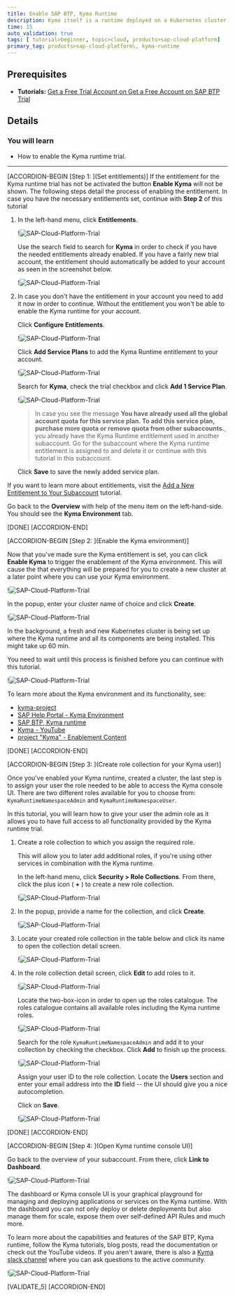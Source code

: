 ```yaml
---
title: Enable SAP BTP, Kyma Runtime
description: Kyma itself is a runtime deployed on a Kubernetes cluster and is using all sorts of services to provide you an easy to use environment for your applications and services to run in. For example, the Kyma runtime is using `Istio` to bring a Service Mesh to you. You will learn how to enable the SAP BTP, Kyma runtime.
time: 15
auto_validation: true
tags: [ tutorial>beginner, topic>cloud, products>sap-cloud-platform]
primary_tag: products>sap-cloud-platform\, kyma-runtime
---
```


## Prerequisites
 - **Tutorials:** [Get a Free Trial Account on Get a Free Account on SAP BTP Trial](hcp-create-trial-account)

## Details
### You will learn
  - How to enable the Kyma runtime trial.

---

[ACCORDION-BEGIN [Step 1: ](Set entitlements)]
If the entitlement for the Kyma runtime trial has not be activated the button **Enable Kyma** will not be shown. The following steps detail the process of enabling the entitlement. In case you have the necessary entitlements set, continue with **Step 2** of this tutorial

1. In the left-hand menu, click **Entitlements**.

    !![SAP-Cloud-Platform-Trial](kyma-getting-started-01.png)

    Use the search field to search for **Kyma** in order to check if you have the needed entitlements already enabled. If you have a fairly new trial account, the entitlement should automatically be added to your account as seen in the screenshot below.

    !![SAP-Cloud-Platform-Trial](kyma-getting-started-02.png)

2. In case you don't have the entitlement in your account you need to add it now in order to continue. Without the entitlement you won't be able to enable the Kyma runtime for your account.

    Click **Configure Entitlements**.

    !![SAP-Cloud-Platform-Trial](kyma-getting-started-02b.png)

    Click **Add Service Plans** to add the Kyma Runtime entitlement to your account.

    !![SAP-Cloud-Platform-Trial](kyma-getting-started-02c.png)

    Search for **Kyma**, check the trial checkbox and click **Add 1 Service Plan**.

    !![SAP-Cloud-Platform-Trial](kyma-getting-started-02d.png)

    > In case you see the message **You have already used all the global account quota for this service plan. To add this service plan, purchase more quota or remove quota from other subaccounts.**, you already have the Kyma Runtime entitlement used in another subaccount. Go for the subaccount where the Kyma runtime entitlement is assigned to and delete it or continue with this tutorial in this subaccount.

    Click **Save** to save the newly added service plan.

If you want to learn more about entitlements, visit the [Add a New Entitlement to Your Subaccount](cp-cf-entitlements-add) tutorial.

Go back to the **Overview** with help of the menu item on the left-hand-side. You should see the **Kyma Environment** tab.

[DONE]
[ACCORDION-END]

[ACCORDION-BEGIN [Step 2: ](Enable the Kyma environment)]

Now that you've made sure the Kyma entitlement is set, you can click **Enable Kyma** to trigger the enablement of the Kyma environment. This will cause the that everything will be prepared for you to create a new cluster at a later point where you can use your Kyma environment.

!![SAP-Cloud-Platform-Trial](kyma-getting-started-03.png)

In the popup, enter your cluster name of choice and click **Create**.

!![SAP-Cloud-Platform-Trial](kyma-getting-started-03b.png)

In the background, a fresh and new Kubernetes cluster is being set up where the Kyma runtime and all its components are being installed. This might take up 60 min.

You need to wait until this process is finished before you can continue with this tutorial.

!![SAP-Cloud-Platform-Trial](kyma-getting-started-03c.png)

To learn more about the Kyma environment and its functionality, see:

- [kyma-project](https://kyma-project.io/docs/)
- [SAP Help Portal - Kyma Environment](https://help.sap.com/viewer/3504ec5ef16548778610c7e89cc0eac3/Cloud/en-US/468c2f3c3ca24c2c8497ef9f83154c44.html)
- [SAP BTP, Kyma runtime](https://discovery-center.cloud.sap/serviceCatalog/kyma-runtime)
- [Kyma - YouTube](https://www.youtube.com/channel/UC8Q8bBtYe9gQN-dQ-_L8JvQ)
- [project "Kyma" - Enablement Content](https://www.youtube.com/playlist?list=PL6RpkC85SLQC33__v6BFLDcV32uy5D3Rz)

[DONE]
[ACCORDION-END]

[ACCORDION-BEGIN [Step 3: ](Create role collection for your Kyma user)]

Once you've enabled your Kyma runtime, created a cluster, the last step is to assign your user the role needed to be able to access the Kyma console UI. There are two different roles available for you to choose from: `KymaRuntimeNamespaceAdmin` and `KymaRuntimeNamespaceUser`.

In this tutorial, you will learn how to give your user the admin role as it allows you to have full access to all functionality provided by the Kyma runtime trial.

1. Create a role collection to which you assign the required role.

    This will allow you to later add additional roles, if you're using other services in combination with the Kyma runtime.

    In the left-hand menu, click **Security > Role Collections**. From there, click the plus icon ( **+** ) to  create a new role collection.

    !![SAP-Cloud-Platform-Trial](kyma-getting-started-04.png)

2. In the popup, provide a name for the collection, and click **Create**.

    !![SAP-Cloud-Platform-Trial](kyma-getting-started-05.png)

3. Locate your created role collection in the table below and click its name to open the collection detail screen.

    !![SAP-Cloud-Platform-Trial](kyma-getting-started-06.png)

4. In the role collection detail screen, click **Edit** to add roles to it.

    !![SAP-Cloud-Platform-Trial](kyma-getting-started-07.png)

    Locate the two-box-icon in order to open up the roles catalogue. The roles catalogue contains all available roles including the Kyma runtime roles.

    !![SAP-Cloud-Platform-Trial](kyma-getting-started-08.png)

    Search for the role `KymaRuntimeNamespaceAdmin` and add it to your collection by checking the checkbox. Click **Add** to finish up the process.

    !![SAP-Cloud-Platform-Trial](kyma-getting-started-09.png)

    Assign your user ID to the role collection. Locate the **Users** section and enter your email address into the **ID** field -- the UI should give you a nice autocompletion.

    Click on **Save**.

    !![SAP-Cloud-Platform-Trial](kyma-getting-started-10.png)

[DONE]
[ACCORDION-END]

[ACCORDION-BEGIN [Step 4: ](Open Kyma runtime console UI)]

Go back to the overview of your subaccount. From there, click **Link to Dashboard**.

!![SAP-Cloud-Platform-Trial](kyma-getting-started-11.png)

The dashboard or Kyma console UI is your graphical playground for managing and deploying applications or services on the Kyma runtime. With the dashboard you can not only deploy or delete deployments but also manage them for scale, expose them over self-defined API Rules and much more.

To learn more about the capabilities and features of the SAP BTP, Kyma runtime, follow the Kyma tutorials, blog posts, read the documentation or check out the YouTube videos. If you aren't aware, there is also a [Kyma slack channel](https://kyma-community.slack.com/) where you can ask questions to the active community.

!![SAP-Cloud-Platform-Trial](kyma-getting-started-12.png)

[VALIDATE_5]
[ACCORDION-END]
